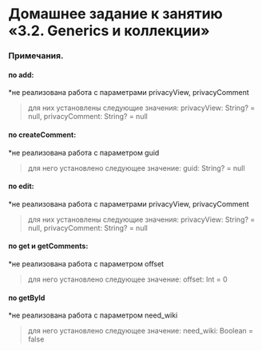 # Домашнее задание к занятию «3.2. Generics и коллекции»


### Примечания.

#### по add:
*не реализована работа с параметрами privacyView, privacyComment
>для них установлены следующие значения:
>privacyView: String? = null,
>privacyComment: String? = null

#### по createComment:
*не реализована работа с параметром guid
>для него установлено следующее значение:
>guid: String? = null

#### по edit:
*не реализована работа с параметрами privacyView, privacyComment
>для них установлены следующие значения:
>privacyView: String? = null,
>privacyComment: String? = null

#### по get и getComments:
*не реализована работа с параметром offset
>для него установлено следующее значение:
>offset: Int = 0

#### по getById
*не реализована работа с параметром need_wiki
>для него установлено следующее значение:
>need_wiki: Boolean = false
